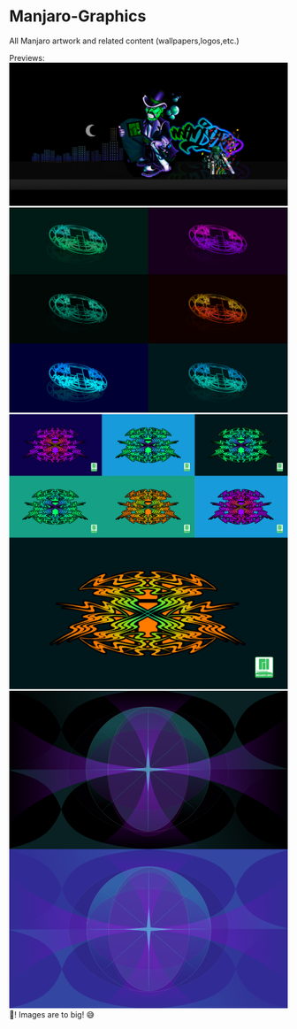 # Manjaro-Graphics
All Manjaro artwork and related content (wallpapers,logos,etc.)

Previews:
![alt text](pre_images/night-show-preview.png "Preview 1")
![alt text](pre_images/plasma_preview.png "Preview 2")
![alt text](pre_images/plasmaz_preview.png "Preview 2")
![alt text](pre_images/plasma-core-preview.png "Preview 4")
 :shit:! Images are to big!  :sweat_smile:

